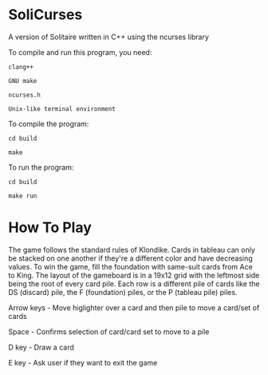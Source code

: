 # SoliCurses
A version of Solitaire written in C++ using the ncurses library

To compile and run this program, you need:
    
    clang++
    
    GNU make
    
    ncurses.h
    
    Unix-like terminal environment

To compile the program:

    cd build
    
    make

To run the program:

    cd build
    
    make run

# How To Play

The game follows the standard rules of Klondike. 
Cards in tableau can only be stacked on one another if they're a different color and have decreasing values.
To win the game, fill the foundation with same-suit cards from Ace to King. 
The layout of the gameboard is in a 19x12 grid with the leftmost side being the root of every card pile. 
Each row is a different pile of cards like the DS (discard) pile, the F (foundation) piles, or the P (tableau pile) piles.


Arrow keys - Move higlighter over a card and then pile to move a card/set of cards

Space - Confirms selection of card/card set to move to a pile

D key - Draw a card

E key - Ask user if they want to exit the game
